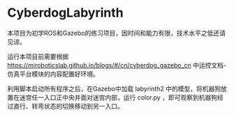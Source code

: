 # CyberdogLabyrinth
本项目为初学ROS和Gazebo的练习项目，因时间和能力有限，技术水平之低还请见谅。

运行本项目前需要根据 https://miroboticslab.github.io/blogs/#/cn/cyberdog_gazebo_cn 中运控文档-仿真平台模块的内容配置好环境。

利用脚本启动所有程序之后，在Gazebo中加载 labyrinth2 中的模型，将机器狗放置在迷宫任一入口正中央并面对迷宫内部，运行 color.py ，即可观察到机器狗经过直行、转弯状态的切换移动到另一入口。

